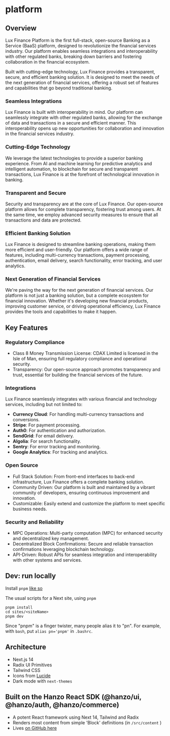 # platform

## Overview

Lux Finance Platform is the first full-stack, open-source Banking as a Service (BaaS) platform, designed to revolutionize the financial services industry. Our platform enables seamless integrations and interoperability with other regulated banks, breaking down barriers and fostering collaboration in the financial ecosystem.

Built with cutting-edge technology, Lux Finance provides a transparent, secure, and efficient banking solution. It is designed to meet the needs of the next generation of financial services, offering a robust set of features and capabilities that go beyond traditional banking.

### Seamless Integrations
Lux Finance is built with interoperability in mind. Our platform can seamlessly integrate with other regulated banks, allowing for the exchange of data and transactions in a secure and efficient manner. This interoperability opens up new opportunities for collaboration and innovation in the financial services industry.

### Cutting-Edge Technology
We leverage the latest technologies to provide a superior banking experience. From AI and machine learning for predictive analytics and intelligent automation, to blockchain for secure and transparent transactions, Lux Finance is at the forefront of technological innovation in banking.

### Transparent and Secure
Security and transparency are at the core of Lux Finance. Our open-source platform allows for complete transparency, fostering trust among users. At the same time, we employ advanced security measures to ensure that all transactions and data are protected.

### Efficient Banking Solution
Lux Finance is designed to streamline banking operations, making them more efficient and user-friendly. Our platform offers a wide range of features, including multi-currency transactions, payment processing, authentication, email delivery, search functionality, error tracking, and user analytics.

### Next Generation of Financial Services
We're paving the way for the next generation of financial services. Our platform is not just a banking solution, but a complete ecosystem for financial innovation. Whether it's developing new financial products, improving customer service, or driving operational efficiency, Lux Finance provides the tools and capabilities to make it happen.

## Key Features

### Regulatory Compliance
- Class 8 Money Transmission License: CDAX Limited is licensed in the Isle of Man, ensuring full regulatory compliance and operational security.
- Transparency: Our open-source approach promotes transparency and trust, essential for building the financial services of the future.

### Integrations

Lux Finance seamlessly integrates with various financial and technology services, including but not limited to:

- **Currency Cloud**: For handling multi-currency transactions and conversions.
- **Stripe**: For payment processing.
- **Auth0**: For authentication and authorization.
- **SendGrid**: For email delivery.
- **Algolia**: For search functionality.
- **Sentry**: For error tracking and monitoring.
- **Google Analytics**: For tracking and analytics.

### Open Source

- Full Stack Solution: From front-end interfaces to back-end infrastructure, Lux Finance offers a complete banking solution.
- Community Driven: Our platform is built and maintained by a vibrant community of developers, ensuring continuous improvement and innovation.
- Customizable: Easily extend and customize the platform to meet specific business needs.

### Security and Reliability

- MPC Operations: Multi-party computation (MPC) for enhanced security and decentralized key management.
- Decentralized Block Confirmations: Secure and reliable transaction confirmations leveraging blockchain technology.
- API-Driven: Robust APIs for seamless integration and interoperability with other systems and services.

## Dev: run locally

Install `pnpm` [like so](https://pnpm.io/installation)

The usual scripts for a Next site, using `pnpm`
```
pnpm install
cd sites/<siteName>
pnpm dev
```

Since "pnpm" is a finger twister, many people alias it to "pn". For example, with `bash`, put `alias pn='pnpm'` in `.bashrc`.

## Architecture

- Next.js 14
- Radix UI Primitives
- Tailwind CSS
- Icons from [Lucide](https://lucide.dev)
- Dark mode with `next-themes`

## Built on the Hanzo React SDK (@hanzo/ui, @hanzo/auth, @hanzo/commerce)

- A potent React framework using Next 14, Tailwind and Radix
- Renders most content from simple 'Block' definitions (in `/src/content` )
- Lives [on GitHub here](https://github.com/hanzoai/react-sdk)
